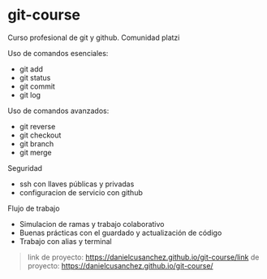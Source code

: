 # git-course
Curso profesional de git y github. Comunidad platzi

Uso de comandos esenciales: 
- git add
- git status
- git commit
- git log

Uso de comandos avanzados:
- git reverse
- git checkout
- git branch
- git merge 

Seguridad

- ssh con llaves públicas y privadas
- configuracion de servicio con github

Flujo de trabajo

- Simulacion de ramas y trabajo colaborativo
- Buenas prácticas con el guardado y actualización de código
- Trabajo con alias y terminal


> link de proyecto: https://danielcusanchez.github.io/git-course/link de proyecto: https://danielcusanchez.github.io/git-course/
